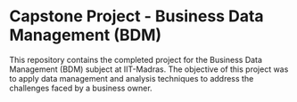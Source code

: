 # Capstone Project - Business Data Management (BDM)

This repository contains the completed project for the Business Data Management (BDM) subject at IIT-Madras. The objective of this project was to apply data management and analysis techniques to address the challenges faced by a business owner.
